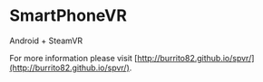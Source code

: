 # SmartPhoneVR

Android + SteamVR

For more information please visit [http://burrito82.github.io/spvr/](http://burrito82.github.io/spvr/).

